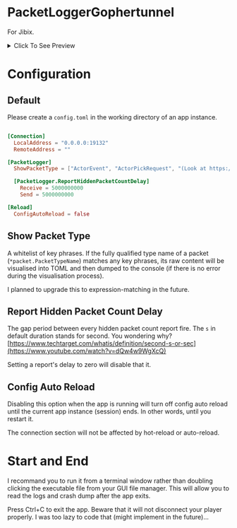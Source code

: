 # PacketLoggerGophertunnel
For Jibix.

<details>
  <summary>Click To See Preview</summary>

```
Authentication successful.
INFO[2022-04-24T09:59:54+08:00] Creating file watcher...                     
INFO[2022-04-24T09:59:54+08:00] Adding config.toml to file watcher...        
INFO[2022-04-24T09:59:54+08:00] Starting local proxy...                      
INFO[2022-04-24T10:00:04+08:00] New connection established.                  
INFO[2022-04-24T10:00:11+08:00] [Recieve] *packet.LevelSoundEvent
========== BEGIN  PACKET ==========
BabyMob = false
DisableRelativeVolume = false
EntityType = "minecraft:player"
ExtraData = 3713
Position = [-632.106, 13.0, 122.5939]
SoundType = 35
========== END  PACKET ========== 
DEBU[2022-04-24T10:00:43+08:00] Reloaded config.                             
INFO[2022-04-24T10:00:43+08:00] [Recieve] 364 hidden packets.                
INFO[2022-04-24T10:00:43+08:00] [Send] 673 hidden packets.                   
INFO[2022-04-24T10:00:53+08:00] [Send] *packet.MovePlayer
========== BEGIN  PACKET ==========
EntityRuntimeID = 4146
HeadYaw = -162.5842
Mode = 0
OnGround = true
Pitch = 14.906464
Position = [-631.37463, 14.62001, 114.058914]
RiddenEntityRuntimeID = 0
TeleportCause = 0
TeleportSourceEntityType = 0
Tick = 0
Yaw = -162.5842
========== END  PACKET ========== 
INFO[2022-04-24T10:00:53+08:00] [Send] 201 hidden packets.                   
INFO[2022-04-24T10:00:53+08:00] [Recieve] 80 hidden packets.                 
INFO[2022-04-24T10:00:54+08:00] [Send] *packet.MovePlayer
========== BEGIN  PACKET ==========
EntityRuntimeID = 4146
HeadYaw = -162.5842
Mode = 0
OnGround = true
Pitch = 14.906464
Position = [-630.1268, 14.62001, 110.3]
RiddenEntityRuntimeID = 0
TeleportCause = 0
TeleportSourceEntityType = 0
Tick = 0
Yaw = -162.5842
========== END  PACKET ========== 
^C
```

</details>

# Configuration
## Default
Please create a `config.toml` in the working directory of an app instance.
```toml

[Connection]
  LocalAddress = "0.0.0.0:19132"
  RemoteAddress = ""

[PacketLogger]
  ShowPacketType = ["ActorEvent", "ActorPickRequest", "(Look at https://pkg.go.dev/github.com/sandertv/gophertunnel@v1.19.9/minecraft/protocol/packet#pkg-index)"]

  [PacketLogger.ReportHiddenPacketCountDelay]
    Receive = 5000000000
    Send = 5000000000

[Reload]
  ConfigAutoReload = false
```
## Show Packet Type
A whitelist of key phrases. If the fully qualified type name of a packet (`*packet.PacketTypeName`) matches any key phrases, its raw content will be visualised into TOML and then dumped to the console (if there is no error during the visualisation process).

I planned to upgrade this to expression-matching in the future.

## Report Hidden Packet Count Delay
The gap period between every hidden packet count report fire. The `s` in default duration stands for second. You wondering why? [https://www.techtarget.com/whatis/definition/second-s-or-sec](https://www.youtube.com/watch?v=dQw4w9WgXcQ)

Setting a report's delay to zero will disable that it.

## Config Auto Reload
Disabling this option when the app is running will turn off config auto reload until the current app instance (session) ends. In other words, until you restart it.

The connection section will not be affected by hot-reload or auto-reload.

# Start and End

I recommand you to run it from a terminal window rather than doubling clicking the executable file from your GUI file manager. This will allow you to read the logs and crash dump after the app exits.

Press Ctrl+C to exit the app. Beware that it will not disconnect your player properly. I was too lazy to code that (might implement in the future)...
